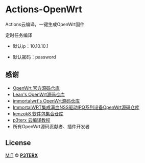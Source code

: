 # Actions-OpenWrt
Actions云编译，一键生成OpenWrt固件

定时任务编译

- 默认ip：10.10.10.1

- 默认密码：password


## 感谢
- [OpenWrt 官方源码仓库](https://github.com/openwrt/openwrt)
- [Lean's OpenWrt源码仓库](https://github.com/coolsnowwolf/lede)
- [immortalwrt's OpenWrt源码仓库](https://github.com/immortalwrt/immortalwrt)
- [ImmortalWRT集成满血NSS驱动IPQ系列设备OpenWrt源码仓库](https://github.com/VIKINGYFY/immortalwrt)
- [kenzok8 软件包集合仓库](https://github.com/kenzok8/small-package)
- [p3terx 云编译教程](https://p3terx.com/archives/build-openwrt-with-github-actions.html)
- 所有OpenWrt源码贡献者、插件开发者


## License

[MIT](https://github.com/P3TERX/Actions-OpenWrt/blob/main/LICENSE) © [**P3TERX**](https://p3terx.com)
